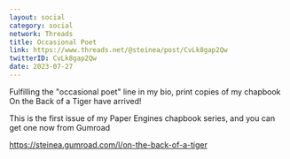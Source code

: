 ```yaml
---
layout: social
category: social
network: Threads
title: Occasional Poet
link: https://www.threads.net/@steinea/post/CvLk8gap2Qw
twitterID: CvLk8gap2Qw
date: 2023-07-27
---
```


Fulfilling the "occasional poet" line in my bio, print copies of my chapbook On the Back of a Tiger have arrived!

This is the first issue of my Paper Engines chapbook series, and you can get one now from Gumroad

<https://steinea.gumroad.com/l/on-the-back-of-a-tiger>
